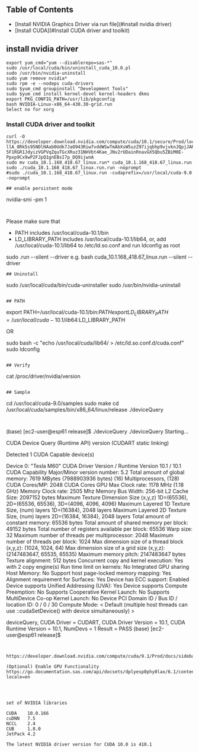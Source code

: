 
## Table of Contents
- [Install NVIDIA Graphics Driver via run file](#install nvidia driver)
- [Install CUDA](#Install CUDA driver and toolkit)




## install nvidia driver
```
export yum_cmd="yum --disablerepo=sas-*"
sudo /usr/local/cuda/bin/uninstall_cuda_10.0.pl
sudo /usr/bin/nvidia-uninstall
sudo yum remove nvidia*
sudo rpm -e --nodeps cuda-drivers
sudo $yum_cmd groupinstall "Development Tools"
sudo $yum_cmd install kernel-devel kernel-headers dkms
export PKG_CONFIG_PATH=/usr/lib/pkgconfig
bash NVIDIA-Linux-x86_64-430.30-grid.run
Select no for xorg
```


### Install CUDA driver and toolkit
```
curl -O https://developer.download.nvidia.com/compute/cuda/10.1/secure/Prod/local_installers/cuda_10.1.168_418.67_linux.run?llA_0Rk5s95NDlHAab0Udk7JaO943Riw7vddWSwTmAbXsW5uzZ97ijqbhp9vjvknJQpjJARpK746bgqIvezllo-5F1RGR1JdyizVGPVqZquTGcXRuz31NHVbt4Kae_JNv2rUDainRnavGX5Qbu5ZBiM0E-Ppxp9Cx9wP2FJpQ1gnEBsI7p_DQ9ijwnA
sudo mv cuda_10.1.168_418.67_linux.run* cuda_10.1.168_418.67_linux.run
sudo ./cuda_10.1.168_418.67_linux.run.run -noprompt
#sudo ./cuda_10.1.168_418.67_linux.run -cudaprefix=/usr/local/cuda-9.0 -noprompt

## enable persistent mode
```
nvidia-smi -pm 1
```


```
Please make sure that
 -   PATH includes /usr/local/cuda-10.1/bin
 -   LD_LIBRARY_PATH includes /usr/local/cuda-10.1/lib64, or, add /usr/local/cuda-10.1/lib64 to /etc/ld.so.conf and run ldconfig as root

 sudo <CudaInstaller>.run --silent --driver
 e.g. bash cuda_10.1.168_418.67_linux.run --silent --driver
```
## Uninstall

```
sudo /usr/local/cuda/bin/cuda-uninstaller
sudo /usr/bin/nvidia-uninstall
```

## PATH
```
export PATH=/usr/local/cuda-10.1/bin:$PATH
export LD_LIBRARY_PATH=/usr/local/cuda-10.1/lib64:$LD_LIBRARY_PATH

OR

sudo bash -c "echo /usr/local/cuda/lib64/ > /etc/ld.so.conf.d/cuda.conf"
sudo ldconfig
```

## Verify
```
cat /proc/driver/nvidia/version
```

## Sample
```
cd /usr/local/cuda-9.0/samples
sudo make
cd /usr/local/cuda/samples/bin/x86_64/linux/release
./deviceQuery
```


```
(base) [ec2-user@esp61 release]$ ./deviceQuery
./deviceQuery Starting...

 CUDA Device Query (Runtime API) version (CUDART static linking)

Detected 1 CUDA Capable device(s)

Device 0: "Tesla M60"
  CUDA Driver Version / Runtime Version          10.1 / 10.1
  CUDA Capability Major/Minor version number:    5.2
  Total amount of global memory:                 7619 MBytes (7988903936 bytes)
  (16) Multiprocessors, (128) CUDA Cores/MP:     2048 CUDA Cores
  GPU Max Clock rate:                            1178 MHz (1.18 GHz)
  Memory Clock rate:                             2505 Mhz
  Memory Bus Width:                              256-bit
  L2 Cache Size:                                 2097152 bytes
  Maximum Texture Dimension Size (x,y,z)         1D=(65536), 2D=(65536, 65536), 3D=(4096, 4096, 4096)
  Maximum Layered 1D Texture Size, (num) layers  1D=(16384), 2048 layers
  Maximum Layered 2D Texture Size, (num) layers  2D=(16384, 16384), 2048 layers
  Total amount of constant memory:               65536 bytes
  Total amount of shared memory per block:       49152 bytes
  Total number of registers available per block: 65536
  Warp size:                                     32
  Maximum number of threads per multiprocessor:  2048
  Maximum number of threads per block:           1024
  Max dimension size of a thread block (x,y,z): (1024, 1024, 64)
  Max dimension size of a grid size    (x,y,z): (2147483647, 65535, 65535)
  Maximum memory pitch:                          2147483647 bytes
  Texture alignment:                             512 bytes
  Concurrent copy and kernel execution:          Yes with 2 copy engine(s)
  Run time limit on kernels:                     No
  Integrated GPU sharing Host Memory:            No
  Support host page-locked memory mapping:       Yes
  Alignment requirement for Surfaces:            Yes
  Device has ECC support:                        Enabled
  Device supports Unified Addressing (UVA):      Yes
  Device supports Compute Preemption:            No
  Supports Cooperative Kernel Launch:            No
  Supports MultiDevice Co-op Kernel Launch:      No
  Device PCI Domain ID / Bus ID / location ID:   0 / 0 / 30
  Compute Mode:
     < Default (multiple host threads can use ::cudaSetDevice() with device simultaneously) >

deviceQuery, CUDA Driver = CUDART, CUDA Driver Version = 10.1, CUDA Runtime Version = 10.1, NumDevs = 1
Result = PASS
(base) [ec2-user@esp61 release]$
```


https://developer.download.nvidia.com/compute/cuda/9.1/Prod/docs/sidebar/CUDA_Installation_Guide_Linux.pdf

(Optional) Enable GPU Functionality
https://go.documentation.sas.com/api/docsets/dplyesp0phy0lax/6.1/content/dplyesp0phy0lax.pdf?locale=en




set of NVIDIA libraries 

CUDA    10.0.166
cuDNN	7.5
NCCL	2.4
CUB     1.8.0
JetPack 4.2

The latest NVIDIA driver version for CUDA 10.0 is 410.1
